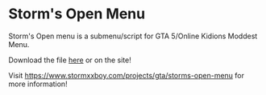 # Storm's Open Menu

Storm's Open menu is a submenu/script for GTA 5/Online Kidions Moddest Menu.

Download the file [here](main/Storm's-Open-Menu.lua) or on the site!

Visit https://www.stormxxboy.com/projects/gta/storms-open-menu for more information!
